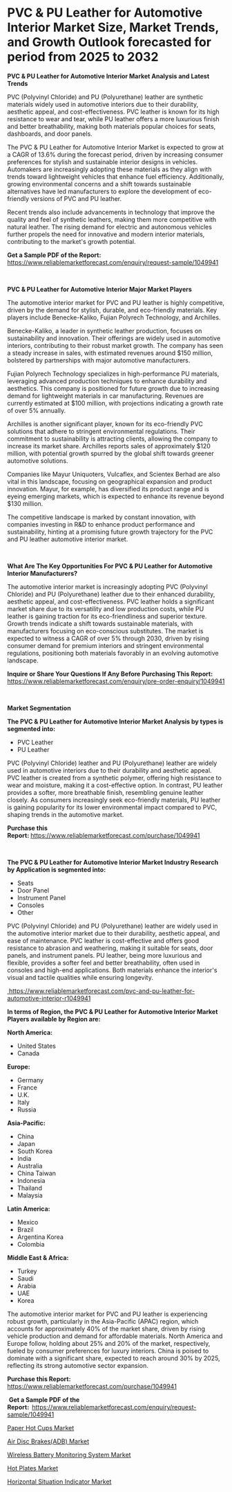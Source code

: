 <p><h1>PVC & PU Leather for Automotive Interior Market Size, Market Trends, and Growth Outlook forecasted for period from 2025 to 2032</h1></p><p><strong>PVC & PU Leather for Automotive Interior Market Analysis and Latest Trends</strong></p>
<p><p>PVC (Polyvinyl Chloride) and PU (Polyurethane) leather are synthetic materials widely used in automotive interiors due to their durability, aesthetic appeal, and cost-effectiveness. PVC leather is known for its high resistance to wear and tear, while PU leather offers a more luxurious finish and better breathability, making both materials popular choices for seats, dashboards, and door panels.</p><p>The PVC & PU Leather for Automotive Interior Market is expected to grow at a CAGR of 13.6% during the forecast period, driven by increasing consumer preferences for stylish and sustainable interior designs in vehicles. Automakers are increasingly adopting these materials as they align with trends toward lightweight vehicles that enhance fuel efficiency. Additionally, growing environmental concerns and a shift towards sustainable alternatives have led manufacturers to explore the development of eco-friendly versions of PVC and PU leather.</p><p>Recent trends also include advancements in technology that improve the quality and feel of synthetic leathers, making them more competitive with natural leather. The rising demand for electric and autonomous vehicles further propels the need for innovative and modern interior materials, contributing to the market's growth potential.</p></p>
<p><strong>Get a Sample PDF of the Report:&nbsp;</strong> <a href="https://www.reliablemarketforecast.com/enquiry/request-sample/1049941?utm_campaign=1888&utm_medium=2&utm_source=Github&utm_content=ia&utm_term=26032025&utm_id=pvc-pu-leather-for-automotive-interior">https://www.reliablemarketforecast.com/enquiry/request-sample/1049941</a></p>
<p>&nbsp;</p>
<p><strong>PVC & PU Leather for Automotive Interior Major Market Players</strong></p>
<p><p>The automotive interior market for PVC and PU leather is highly competitive, driven by the demand for stylish, durable, and eco-friendly materials. Key players include Benecke-Kaliko, Fujian Polyrech Technology, and Archilles.</p><p>Benecke-Kaliko, a leader in synthetic leather production, focuses on sustainability and innovation. Their offerings are widely used in automotive interiors, contributing to their robust market growth. The company has seen a steady increase in sales, with estimated revenues around $150 million, bolstered by partnerships with major automotive manufacturers.</p><p>Fujian Polyrech Technology specializes in high-performance PU materials, leveraging advanced production techniques to enhance durability and aesthetics. This company is positioned for future growth due to increasing demand for lightweight materials in car manufacturing. Revenues are currently estimated at $100 million, with projections indicating a growth rate of over 5% annually.</p><p>Archilles is another significant player, known for its eco-friendly PVC solutions that adhere to stringent environmental regulations. Their commitment to sustainability is attracting clients, allowing the company to increase its market share. Archilles reports sales of approximately $120 million, with potential growth spurred by the global shift towards greener automotive solutions.</p><p>Companies like Mayur Uniquoters, Vulcaflex, and Scientex Berhad are also vital in this landscape, focusing on geographical expansion and product innovation. Mayur, for example, has diversified its product range and is eyeing emerging markets, which is expected to enhance its revenue beyond $130 million.</p><p>The competitive landscape is marked by constant innovation, with companies investing in R&D to enhance product performance and sustainability, hinting at a promising future growth trajectory for the PVC and PU leather automotive interior market.</p></p>
<p>&nbsp;</p>
<p><strong>What Are The Key Opportunities For PVC & PU Leather for Automotive Interior Manufacturers?</strong></p>
<p><p>The automotive interior market is increasingly adopting PVC (Polyvinyl Chloride) and PU (Polyurethane) leather due to their enhanced durability, aesthetic appeal, and cost-effectiveness. PVC leather holds a significant market share due to its versatility and low production costs, while PU leather is gaining traction for its eco-friendliness and superior texture. Growth trends indicate a shift towards sustainable materials, with manufacturers focusing on eco-conscious substitutes. The market is expected to witness a CAGR of over 5% through 2030, driven by rising consumer demand for premium interiors and stringent environmental regulations, positioning both materials favorably in an evolving automotive landscape.</p></p>
<p><strong>Inquire or Share Your Questions If Any Before Purchasing This Report:</strong> <a href="https://www.reliablemarketforecast.com/enquiry/pre-order-enquiry/1049941?utm_campaign=1888&utm_medium=2&utm_source=Github&utm_content=ia&utm_term=26032025&utm_id=pvc-pu-leather-for-automotive-interior">https://www.reliablemarketforecast.com/enquiry/pre-order-enquiry/1049941</a></p>
<p>&nbsp;</p>
<p><strong>Market Segmentation</strong></p>
<p><strong>The PVC & PU Leather for Automotive Interior Market Analysis by types is segmented into:</strong></p>
<p><ul><li>PVC Leather</li><li>PU Leather</li></ul></p>
<p><p>PVC (Polyvinyl Chloride) leather and PU (Polyurethane) leather are widely used in automotive interiors due to their durability and aesthetic appeal. PVC leather is created from a synthetic polymer, offering high resistance to wear and moisture, making it a cost-effective option. In contrast, PU leather provides a softer, more breathable finish, resembling genuine leather closely. As consumers increasingly seek eco-friendly materials, PU leather is gaining popularity for its lower environmental impact compared to PVC, shaping trends in the automotive market.</p></p>
<p><strong>Purchase this Report:&nbsp;</strong><a href="https://www.reliablemarketforecast.com/purchase/1049941?utm_campaign=1888&utm_medium=2&utm_source=Github&utm_content=ia&utm_term=26032025&utm_id=pvc-pu-leather-for-automotive-interior">https://www.reliablemarketforecast.com/purchase/1049941</a></p>
<p>&nbsp;</p>
<p><strong>The PVC & PU Leather for Automotive Interior Market Industry Research by Application is segmented into:</strong></p>
<p><ul><li>Seats</li><li>Door Panel</li><li>Instrument Panel</li><li>Consoles</li><li>Other</li></ul></p>
<p><p>PVC (Polyvinyl Chloride) and PU (Polyurethane) leather are widely used in the automotive interior market due to their durability, aesthetic appeal, and ease of maintenance. PVC leather is cost-effective and offers good resistance to abrasion and weathering, making it suitable for seats, door panels, and instrument panels. PU leather, being more luxurious and flexible, provides a softer feel and better breathability, often used in consoles and high-end applications. Both materials enhance the interior's visual and tactile qualities while ensuring longevity.</p></p>
<p><a href="https://www.reliablemarketforecast.com/pvc-and-pu-leather-for-automotive-interior-r1049941?utm_campaign=1888&utm_medium=2&utm_source=Github&utm_content=ia&utm_term=26032025&utm_id=pvc-pu-leather-for-automotive-interior">&nbsp;https://www.reliablemarketforecast.com/pvc-and-pu-leather-for-automotive-interior-r1049941</a></p>
<p><strong>In terms of Region, the PVC & PU Leather for Automotive Interior Market Players available by Region are:</strong></p>
<p>
    <p> <strong> North America: </strong>
        <ul>
            <li>United States</li>
            <li>Canada</li>
        </ul>
        </p> 
    <p> <strong> Europe: </strong>
        <ul>
            <li>Germany</li>
            <li>France</li>
            <li>U.K.</li>
            <li>Italy</li>
            <li>Russia</li>
        </ul>
        </p> 
    <p> <strong> Asia-Pacific: </strong>
        <ul>
            <li>China</li>
            <li>Japan</li>
            <li>South Korea</li>
            <li>India</li>
            <li>Australia</li>
            <li>China Taiwan</li>
            <li>Indonesia</li>
            <li>Thailand</li>
            <li>Malaysia</li>
        </ul>
        </p> 
    <p> <strong> Latin America: </strong>
        <ul>
            <li>Mexico</li>
            <li>Brazil</li>
            <li>Argentina Korea</li>
            <li>Colombia</li>
        </ul>
        </p> 
    <p> <strong> Middle East & Africa: </strong>
        <ul>
            <li>Turkey</li>
            <li>Saudi</li>
            <li>Arabia</li>
            <li>UAE</li>
            <li>Korea</li>
        </ul>
    </p>
    </p>
<p><p>The automotive interior market for PVC and PU leather is experiencing robust growth, particularly in the Asia-Pacific (APAC) region, which accounts for approximately 40% of the market share, driven by rising vehicle production and demand for affordable materials. North America and Europe follow, holding about 25% and 20% of the market, respectively, fueled by consumer preferences for luxury interiors. China is poised to dominate with a significant share, expected to reach around 30% by 2025, reflecting its strong automotive sector expansion.</p></p>
<p><strong>Purchase this Report: </strong><a href="https://www.reliablemarketforecast.com/purchase/1049941?utm_campaign=1888&utm_medium=2&utm_source=Github&utm_content=ia&utm_term=26032025&utm_id=pvc-pu-leather-for-automotive-interior">https://www.reliablemarketforecast.com/purchase/1049941</a></p>
<p>&nbsp;<strong>Get a Sample PDF of the Report:&nbsp;&nbsp;</strong><a href="https://www.reliablemarketforecast.com/enquiry/request-sample/1049941?utm_campaign=1888&utm_medium=2&utm_source=Github&utm_content=ia&utm_term=26032025&utm_id=pvc-pu-leather-for-automotive-interior">https://www.reliablemarketforecast.com/enquiry/request-sample/1049941</a></p>
<p><strong></strong></p>
<p><p><a href="https://github.com/parthplagaf6/Market-Research-Report-List-1/blob/main/paper-hot-cups-market.md?utm_campaign=1888&utm_medium=2&utm_source=Github&utm_content=ia&utm_term=26032025&utm_id=pvc-pu-leather-for-automotive-interior">Paper Hot Cups Market</a></p><p><a href="https://github.com/estaykaleslo/Market-Research-Report-List-1/blob/main/air-disc-brakesadb-market.md?utm_campaign=1888&utm_medium=2&utm_source=Github&utm_content=ia&utm_term=26032025&utm_id=pvc-pu-leather-for-automotive-interior">Air Disc Brakes(ADB) Market</a></p><p><a href="https://github.com/tandyorandby/Market-Research-Report-List-1/blob/main/wireless-battery-monitoring-system-market.md?utm_campaign=1888&utm_medium=2&utm_source=Github&utm_content=ia&utm_term=26032025&utm_id=pvc-pu-leather-for-automotive-interior">Wireless Battery Monitoring System Market</a></p><p><a href="https://github.com/janskudiony/Market-Research-Report-List-1/blob/main/hot-plates-market.md?utm_campaign=1888&utm_medium=2&utm_source=Github&utm_content=ia&utm_term=26032025&utm_id=pvc-pu-leather-for-automotive-interior">Hot Plates Market</a></p><p><a href="https://github.com/abararybar2x/Market-Research-Report-List-1/blob/main/horizontal-situation-indicator-market.md?utm_campaign=1888&utm_medium=2&utm_source=Github&utm_content=ia&utm_term=26032025&utm_id=pvc-pu-leather-for-automotive-interior">Horizontal Situation Indicator Market</a></p></p>